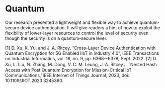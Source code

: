 # Quantum
Our research presented a lightweight and flexible way to achieve quantum-secure device authentication. It will give readers a hint of how to exploit the flexibility of lower-layer resources to control the level of security even though the security is on a quantum-secure level.

[1] D. Xu, K. Yu, and J. A. Ritcey, “Cross-Layer Device Authentication with Quantum Encryption for 5G Enabled IIoT in Industry 4.0”, IEEE Transactions on Industrial Informatics, vol. 18, no. 9,  pp. 6368--6378, Sept. 2022.
[2] D. Xu, L. Liu, N. Zhang, M. Dong, V. C. M. Leung, J. A. Ritcey，``Nested Hash Access with Post Quantum Encryption for Mission-Critical IoT Communications,"IEEE Internet of Things Journal, 2023, doi: 10.1109/JIOT.2023.3245360.

